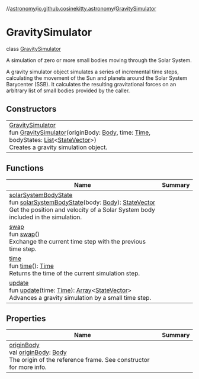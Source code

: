 //[astronomy](../../../index.md)/[io.github.cosinekitty.astronomy](../index.md)/[GravitySimulator](index.md)

# GravitySimulator

class [GravitySimulator](index.md)

A simulation of zero or more small bodies moving through the Solar System.

A gravity simulator object simulates a series of incremental time steps, calculating the movement of the Sun and planets around the Solar System Barycenter (SSB). It calculates the resulting gravitational forces on an arbitrary list of small bodies provided by the caller.

## Constructors

| | |
|---|---|
| [GravitySimulator](-gravity-simulator.md)<br>fun [GravitySimulator](-gravity-simulator.md)(originBody: [Body](../-body/index.md), time: [Time](../-time/index.md), bodyStates: [List](https://kotlinlang.org/api/latest/jvm/stdlib/kotlin.collections/-list/index.html)&lt;[StateVector](../-state-vector/index.md)&gt;)<br>Creates a gravity simulation object. |

## Functions

| Name | Summary |
|---|---|
| [solarSystemBodyState](solar-system-body-state.md)<br>fun [solarSystemBodyState](solar-system-body-state.md)(body: [Body](../-body/index.md)): [StateVector](../-state-vector/index.md)<br>Get the position and velocity of a Solar System body included in the simulation. |
| [swap](swap.md)<br>fun [swap](swap.md)()<br>Exchange the current time step with the previous time step. |
| [time](time.md)<br>fun [time](time.md)(): [Time](../-time/index.md)<br>Returns the time of the current simulation step. |
| [update](update.md)<br>fun [update](update.md)(time: [Time](../-time/index.md)): [Array](https://kotlinlang.org/api/latest/jvm/stdlib/kotlin/-array/index.html)&lt;[StateVector](../-state-vector/index.md)&gt;<br>Advances a gravity simulation by a small time step. |

## Properties

| Name | Summary |
|---|---|
| [originBody](origin-body.md)<br>val [originBody](origin-body.md): [Body](../-body/index.md)<br>The origin of the reference frame. See constructor for more info. |
